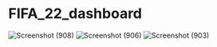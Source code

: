 # FIFA_22_dashboard
![Screenshot (908)](https://github.com/Achuthanvb/FIFA_22_dashboard/assets/123528633/3d76478d-2d96-4e03-9205-446c19ed3313)
![Screenshot (906)](https://github.com/Achuthanvb/FIFA_22_dashboard/assets/123528633/bf90cd91-4a6e-4325-93ff-b1ac763ea3b7)
![Screenshot (903)](https://github.com/Achuthanvb/FIFA_22_dashboard/assets/123528633/9f5be9f1-5cd9-4952-a48b-6a0edd40c25b)
